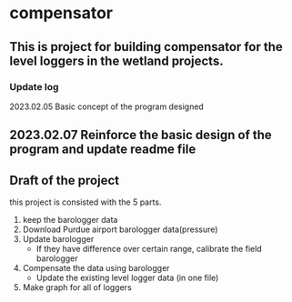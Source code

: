 # compensator
This is project for building compensator for the level loggers in the wetland projects.
---

### Update log
2023.02.05 Basic concept of the program designed

2023.02.07 Reinforce the basic design of the program and update readme file
---

## Draft of the project
this project is consisted with the 5 parts.
1. keep the barologger data
2. Download Purdue airport barologger data(pressure)
3. Update barologger
    - If they have difference over certain range, calibrate the field barologger
4. Compensate the data using barologger
    - Update the existing level logger data (in one file)
5. Make graph for all of loggers